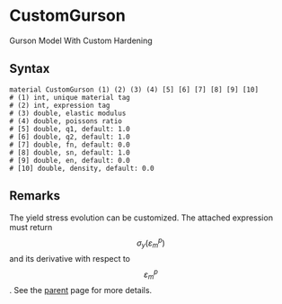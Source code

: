 # CustomGurson

Gurson Model With Custom Hardening

## Syntax

```
material CustomGurson (1) (2) (3) (4) [5] [6] [7] [8] [9] [10]
# (1) int, unique material tag
# (2) int, expression tag
# (3) double, elastic modulus
# (4) double, poissons ratio
# [5] double, q1, default: 1.0
# [6] double, q2, default: 1.0
# [7] double, fn, default: 0.0
# [8] double, sn, default: 1.0
# [9] double, en, default: 0.0
# [10] double, density, default: 0.0
```

## Remarks

The yield stress evolution can be customized.
The attached expression must return $$\sigma_y(\varepsilon_m^p)$$ and its derivative with respect to $$\varepsilon_m^p$$.
See the [parent](NonlinearGurson.md) page for more details.
